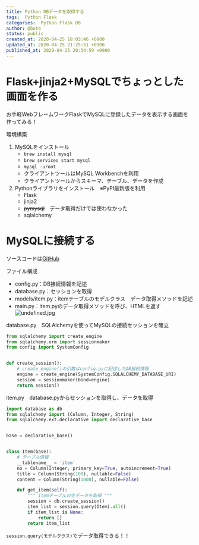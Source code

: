 ```yaml
---
title: Python DBデータを取得する
tags:  Python Flask
categories:  Python Flask DB
author: @buto
status: public
created_at: 2020-04-25 18:03:46 +0900
updated_at: 2020-04-25 21:25:51 +0900
published_at: 2020-04-25 20:54:59 +0900
---
```

# Flask+jinja2+MySQLでちょっとした画面を作る
お手軽WebフレームワークFlaskでMySQLに登録したデータを表示する画面を作ってみる！

環境構築

1. MySQLをインストール
    - `brew install mysql`
    - `brew services start mysql`
    - `mysql -uroot`
    - クライアントツールはMySQL Workbenchを利用
    - クライアントツールからスキーマ、テーブル、データを作成
1. Pythonライブラリをインストール　※PyPI最新版を利用
    - Flask
    - jinja2
    - ~~pymysql~~　データ取得だけでは使わなかった
    - sqlalchemy

# MySQLに接続する
ソースコードは[GitHub](https://github.com/butorisa/we_py/tree/master/20200425_We♡py%235/mindmap)

ファイル構成
- config.py：DB接続情報を記述
- database.py：セッションを取得
- models/item.py：itemテーブルのモデルクラス　データ取得メソッドを記述
- main.py：item.pyのデータ取得メソッドを呼び、HTMLを返す
![undefined.jpg](https://s3.qrunch.io/91341ad9afb09052ea6e6f61017db0b6.png)

database.py　SQLAlchemyを使ってMySQLの接続セッションを確立

```py
from sqlalchemy import create_engine
from sqlalchemy.orm import sessionmaker
from config import SystemConfig


def create_session():
    # create_engine()の引数はconfig.pyに記述したDB接続情報
    engine = create_engine(SystemConfig.SQLALCHEMY_DATABASE_URI)
    session = sessionmaker(bind=engine)
    return session()

```

item.py　database.pyからセッションを取得し、データを取得

```py
import database as db
from sqlalchemy import (Column, Integer, String)
from sqlalchemy.ext.declarative import declarative_base


base = declarative_base()


class Item(base):
    # テーブル情報
    __tablename__ = 'item'
    no = Column(Integer, primary_key=True, autoincrement=True)
    title = Column(String(100), nullable=False)
    content = Column(String(1000), nullable=False)

    def get_item(self):
        """ itemテーブルの全データを取得 """
        session = db.create_session()
        item_list = session.query(Item).all()
        if item_list is None:
            return []
        return item_list

```

`session.query(モデルクラス)`でデータ取得できる！！

